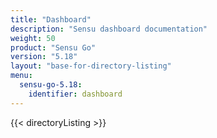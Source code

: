 ```yaml
---
title: "Dashboard"
description: "Sensu dashboard documentation"
weight: 50
product: "Sensu Go"
version: "5.18"
layout: "base-for-directory-listing"
menu:
  sensu-go-5.18:
    identifier: dashboard
---
```


{{< directoryListing >}}
